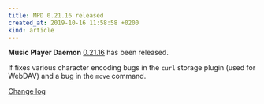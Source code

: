 ```yaml
---
title: MPD 0.21.16 released
created_at: 2019-10-16 11:58:58 +0200
kind: article
---
```


**Music Player Daemon**
[0.21.16](http://www.musicpd.org/download/mpd/0.21/mpd-0.21.16.tar.xz)
has been released.

If fixes various character encoding bugs in the `curl` storage plugin
(used for WebDAV) and a bug in the `move` command.

[Change log](https://raw.githubusercontent.com/MusicPlayerDaemon/MPD/v0.21.16/NEWS)
